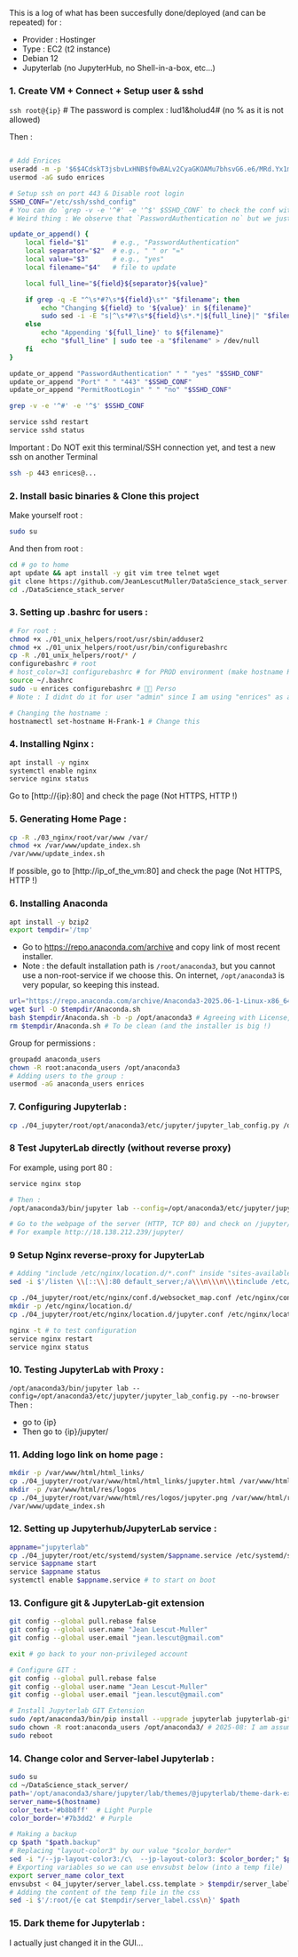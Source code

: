 This is a log of what has been succesfully done/deployed (and can be repeated) for :
- Provider : Hostinger
- Type : EC2 (t2 instance)
- Debian 12
- Jupyterlab (no JupyterHub, no Shell-in-a-box, etc...)


### 1. Create VM + Connect + Setup user & sshd
`ssh root@{ip}` # The password is complex : lud1&holud4# (no % as it is not allowed)

Then :
```bash

# Add Enrices
useradd -m -p '$6$4CdskT3jsbvLxHNB$f0wBALv2CyaGKOAMu7bhsvG6.e6/MRd.Yx1m5CG.RrJgqN0Qm5O0TOt63wXBuLbPLGyNIrHs7RsCAyfVh3uul/' -s /bin/bash enrices
usermod -aG sudo enrices

# Setup ssh on port 443 & Disable root login
SSHD_CONF="/etc/ssh/sshd_config"
# You can do `grep -v -e '^#' -e '^$' $SSHD_CONF` to check the conf without comments or empty lines
# Weird thing : We observe that `PasswordAuthentication no` but we just connected using root+password...

update_or_append() {
    local field="$1"      # e.g., "PasswordAuthentication"
    local separator="$2"  # e.g., " " or "="
    local value="$3"      # e.g., "yes"
    local filename="$4"   # file to update

    local full_line="${field}${separator}${value}"

    if grep -q -E "^\s*#?\s*${field}\s*" "$filename"; then
        echo "Changing ${field} to '${value}' in ${filename}"
        sudo sed -i -E "s|^\s*#?\s*${field}\s*.*|${full_line}|" "$filename"
    else
        echo "Appending '${full_line}' to ${filename}"
        echo "$full_line" | sudo tee -a "$filename" > /dev/null
    fi
}

update_or_append "PasswordAuthentication" " " "yes" "$SSHD_CONF"
update_or_append "Port" " " "443" "$SSHD_CONF"
update_or_append "PermitRootLogin" " " "no" "$SSHD_CONF"

grep -v -e '^#' -e '^$' $SSHD_CONF

service sshd restart
service sshd status
```

Important : Do NOT exit this terminal/SSH connection yet, and test a new ssh on another Terminal
```bash
ssh -p 443 enrices@...
```

### 2. Install basic binaries & Clone this project

Make yourself root :
```bash
sudo su
```

And then from root :
```bash
cd # go to home
apt update && apt install -y git vim tree telnet wget
git clone https://github.com/JeanLescutMuller/DataScience_stack_server.git
cd ./DataScience_stack_server
```

### 3. Setting up .bashrc for users :

```bash
# For root :
chmod +x ./01_unix_helpers/root/usr/sbin/adduser2
chmod +x ./01_unix_helpers/root/usr/bin/configurebashrc
cp -R ./01_unix_helpers/root/* /
configurebashrc # root
# host_color=31 configurebashrc # for PROD environment (make hostname RED)
source ~/.bashrc
sudo -u enrices configurebashrc # 👨‍💻 Perso
# Note : I didnt do it for user "admin" since I am using "enrices" as a user (Added it in the user data script)

# Changing the hostname :
hostnamectl set-hostname H-Frank-1 # Change this
```

### 4. Installing Nginx :

```bash
apt install -y nginx
systemctl enable nginx
service nginx status
```

Go to [http://{ip}:80] and check the page (Not HTTPS, HTTP !)

### 5. Generating Home Page :
```bash
cp -R ./03_nginx/root/var/www /var/
chmod +x /var/www/update_index.sh
/var/www/update_index.sh
```
If possible, go to [http://ip_of_the_vm:80] and check the page (Not HTTPS, HTTP !)


### 6. Installing Anaconda

```bash
apt install -y bzip2
export tempdir='/tmp'
```

- Go to https://repo.anaconda.com/archive and copy link of most recent installer.
- Note : the default installation path is `/root/anaconda3`, but you cannot use a non-root-service if we choose this. On internet, `/opt/anaconda3` is very popular, so keeping this instead.

```bash
url="https://repo.anaconda.com/archive/Anaconda3-2025.06-1-Linux-x86_64.sh" # Please update that 
wget $url -O $tempdir/Anaconda.sh
bash $tempdir/Anaconda.sh -b -p /opt/anaconda3 # Agreeing with License, installing to /opt/anaconda3
rm $tempdir/Anaconda.sh # To be clean (and the installer is big !)
```

Group for permissions :
```bash
groupadd anaconda_users
chown -R root:anaconda_users /opt/anaconda3
# Adding users to the group :
usermod -aG anaconda_users enrices
```

### 7. Configuring Jupyterlab :
```bash
cp ./04_jupyter/root/opt/anaconda3/etc/jupyter/jupyter_lab_config.py /opt/anaconda3/etc/jupyter/
```

### 8 Test JupyterLab directly (without reverse proxy)
For example, using port 80 :
```bash
service nginx stop

# Then :
/opt/anaconda3/bin/jupyter lab --config=/opt/anaconda3/etc/jupyter/jupyter_lab_config.py --no-browser --port=80

# Go to the webpage of the server (HTTP, TCP 80) and check on /jupyter/
# For example http://18.138.212.239/jupyter/
```

### 9 Setup Nginx reverse-proxy for JupyterLab

```bash
# Adding "include /etc/nginx/location.d/*.conf" inside "sites-available/default"
sed -i $'/listen \\[::\\]:80 default_server;/a\\\n\\\n\\\tinclude /etc/nginx/location.d/*.conf;' /etc/nginx/sites-available/default

cp ./04_jupyter/root/etc/nginx/conf.d/websocket_map.conf /etc/nginx/conf.d/
mkdir -p /etc/nginx/location.d/
cp ./04_jupyter/root/etc/nginx/location.d/jupyter.conf /etc/nginx/location.d/

nginx -t # to test configuration
service nginx restart
service nginx status
```

### 10. Testing JupyterLab with Proxy :
`/opt/anaconda3/bin/jupyter lab --config=/opt/anaconda3/etc/jupyter/jupyter_lab_config.py --no-browser`
Then :
- go to {ip}
- Then go to {ip}/jupyter/ 


### 11. Adding logo link on home page :

```bash
mkdir -p /var/www/html/html_links/
cp ./04_jupyter/root/var/www/html/html_links/jupyter.html /var/www/html/html_links/
mkdir -p /var/www/html/res/logos
cp ./04_jupyter/root/var/www/html/res/logos/jupyter.png /var/www/html/res/logos/
/var/www/update_index.sh
```


### 12. Setting up Jupyterhub/JupyterLab service :

```bash
appname="jupyterlab"
cp ./04_jupyter/root/etc/systemd/system/$appname.service /etc/systemd/system/
service $appname start
service $appname status
systemctl enable $appname.service # to start on boot
```

### 13. Configure git & JupyterLab-git extension

```bash
git config --global pull.rebase false
git config --global user.name "Jean Lescut-Muller"
git config --global user.email "jean.lescut@gmail.com"

exit # go back to your non-privileged account

# Configure GIT :
git config --global pull.rebase false
git config --global user.name "Jean Lescut-Muller"
git config --global user.email "jean.lescut@gmail.com"

# Install Jupyterlab GIT Extension
sudo /opt/anaconda3/bin/pip install --upgrade jupyterlab jupyterlab-git
sudo chown -R root:anaconda_users /opt/anaconda3/ # 2025-08: I am assuming owner group changed for some folders. This command normally takes a bit of time.
sudo reboot
```

### 14. Change color and Server-label Jupyterlab :

```bash
sudo su
cd ~/DataScience_stack_server/
path='/opt/anaconda3/share/jupyter/lab/themes/@jupyterlab/theme-dark-extension/index.css'
server_name=$(hostname)
color_text='#b8b8ff'  # Light Purple
color_border='#7b3dd2' # Purple

# Making a backup
cp $path "$path.backup"
# Replacing "layout-color3" by our value "$color_border"
sed -i "/--jp-layout-color3:/c\  --jp-layout-color3: $color_border;" $path
# Exporting variables so we can use envsubst below (into a temp file)
export server_name color_text
envsubst < 04_jupyter/server_label.css.template > $tempdir/server_label.css
# Adding the content of the temp file in the css
sed -i $'/:root/{e cat $tempdir/server_label.css\n}' $path 
```

### 15. Dark theme for Jupyterlab :
I actually just changed it in the GUI...
